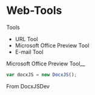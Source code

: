 # Web-Tools

Tools
* URL Tool
* Microsoft Office Preview Tool
* E-mail Tool

Microsoft Office Preview Tool__
```javascript
var docxJS = new DocxJS();
```
From DocxJSDev